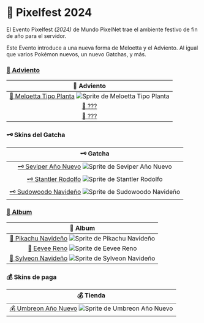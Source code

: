 # 🎄 Pixelfest 2024

El Evento Pixelfest _(2024)_ de Mundo PixelNet trae el ambiente festivo de fin de año para el servidor.

Este Evento introduce a una nueva forma de Meloetta y el Adviento. Al igual que varios Pokémon nuevos, un nuevo Gatchas, y más.

### [🔖 Adviento](../../funciones/album/adviento.md)

| 🔖 Adviento |
| :---: |
| [🔖 Meloetta Tipo Planta](adviento-meloetta-planta.md) ![Sprite de Meloetta Tipo Planta](../../images/pokemon/pixelween/meloetta_planta_sprite.png)|
| [🔖 ???]()|
| [🔖 ???]()|

### 🗝️ Skins del Gatcha

| 🗝️ Gatcha |
| :---: |
| [🗝️ Seviper Año Nuevo](gatcha-seviper-añonuevo.md) ![Sprite de Seviper Año Nuevo](../../images/pokemon/pixelween/seviper_anonuevo_sprite.png)|
| [🗝️ Stantler Rodolfo](gatcha-stantler-rodolfo.md) ![Sprite de Stantler Rodolfo](../../images/pokemon/pixelween/stantler_rodolfo_sprite.png)|
| [🗝️ Sudowoodo Navideño](gatcha-sudowoodo-navideño.md) ![Sprite de Sudowoodo Navideño](../../images/pokemon/pixelween/sudowoodo_pixelfest_sprite.png)|

### [🔖 Album ](../../funciones/album/album_pixelfest.md)

| 🔖 Album |
| :---: |
| [🔖 Pikachu Navideño](gatcha-pikachu-navideño.md) ![Sprite de Pikachu Navideño](../../images/pokemon/pixelween/pikachu_santa.png)|
| [🔖 Eevee Reno](gatcha-eevee-reno.md) ![Sprite de Eevee Reno](../../images/pokemon/pixelween/eevee_rodolfo.png)|
| [🔖 Sylveon Navideño](gatcha-sylveon-navideño.md) ![Sprite de Sylveon Navideño](../../images/pokemon/pixelween/sylveon_pixelfest_sprite.png)|

### 💰 Skins de paga

| 💰 Tienda |
| :---: |
| [💰 Umbreon Año Nuevo](paga-umbreon-añonuevo.md) ![Sprite de Umbreon Año Nuevo](../../images/pokemon/pixefest/umbreon_anonuevo_sprite.png)|
